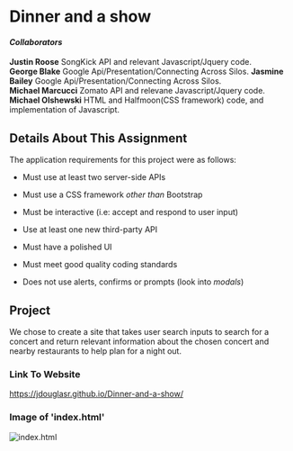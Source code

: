 # Dinner and a show


#### __*Collaborators*__

__Justin Roose__ SongKick API and relevant Javascript/Jquery code.  
__George Blake__  Google Api/Presentation/Connecting Across Silos.
__Jasmine Bailey__ Google Api/Presentation/Connecting Across Silos.  
__Michael Marcucci__ Zomato API and relevane Javascript/Jquery code.  
__Michael Olshewski__ HTML and Halfmoon(CSS framework) code, and implementation of Javascript.  

## __Details About This Assignment__
The application requirements for this project were as follows:

* Must use at least two server-side APIs

* Must use a CSS framework _other than_ Bootstrap

* Must be interactive (i.e: accept and respond to user input)

* Use at least one new third-party API

* Must have a polished UI

* Must meet good quality coding standards

* Does not use alerts, confirms or prompts (look into _modals_)

## __Project__

We chose to create a site that takes user search inputs to search for a concert and return relevant information about the chosen concert and nearby restaurants to help plan for a night out.

### __Link To Website__
https://jdouglasr.github.io/Dinner-and-a-show/

### __Image of 'index.html'__
![index.html](/site-img/.png)
